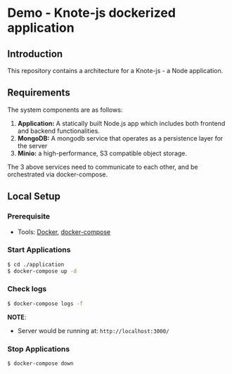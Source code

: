 # Demo - Knote-js dockerized application

## Introduction
This repository contains a architecture for a Knote-js - a Node application.

## Requirements

The system components are as follows:

1. **Application:** A statically built Node.js app which includes both frontend and backend functionalities.
2. **MongoDB:** A mongodb service that operates as a persistence layer for the server
3. **Minio:** a high-performance, S3 compatible object storage.

The 3 above services need to communicate to each other, and be orchestrated via docker-compose.

## Local Setup

### Prerequisite
- Tools: [Docker](https://docs.docker.com/get-docker/), [docker-compose](https://docs.docker.com/compose/install/)

### Start Applications

```bash
$ cd ./application
$ docker-compose up -d
```

### Check logs

```bash
$ docker-compose logs -f
```

**NOTE**:
- Server would be running at: `http://localhost:3000/`

### Stop Applications

```bash
$ docker-compose down 
```
